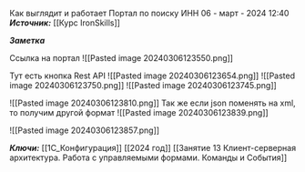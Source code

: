 
Как выглядит и работает Портал по поиску ИНН
 06 - март - 2024  12:40 
***Источник:***  [[Курс IronSkills]] 

***Заметка*** 


Ссылка на портал 
![[Pasted image 20240306123550.png]]

Тут есть кнопка  Rest API
![[Pasted image 20240306123654.png]]
![[Pasted image 20240306123750.png]]
![[Pasted image 20240306123745.png]]

![[Pasted image 20240306123810.png]]
Так же если json поменять на xml, то получим другой формат
![[Pasted image 20240306123839.png]]

![[Pasted image 20240306123857.png]]


***Ключи:*** [[1С_Конфигурация]] [[2024 год]]  [[Занятие 13 Клиент-серверная архитектура. Работа с управляемыми формами. Команды и События]]